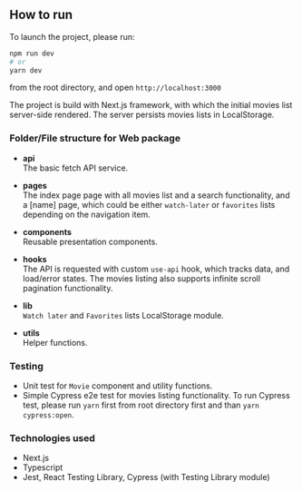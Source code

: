 ## How to run

To launch the project, please run:

```bash
npm run dev
# or
yarn dev
```

from the root directory, and open `http://localhost:3000`

The project is build with Next.js framework, with which the initial movies list server-side rendered. The server persists movies lists in LocalStorage.

### Folder/File structure for Web package

- **api**\
  The basic fetch API service.

- **pages**\
  The index page page with all movies list and a search functionality, and a [name] page, which could be either `watch-later` or `favorites` lists depending on the navigation item.

- **components**\
  Reusable presentation components.

- **hooks**\
  The API is requested with custom `use-api` hook, which tracks data, and load/error states. The movies listing also supports infinite scroll pagination functionality.

- **lib**\
  `Watch later` and `Favorites` lists LocalStorage module.

- **utils**\
  Helper functions.

### Testing

- Unit test for `Movie` component and utility functions.
- Simple Cypress e2e test for movies listing functionality. To run Cypress test, please run `yarn` first from root directory first and than `yarn cypress:open`.

### Technologies used

- Next.js
- Typescript
- Jest, React Testing Library, Cypress (with Testing Library module)
